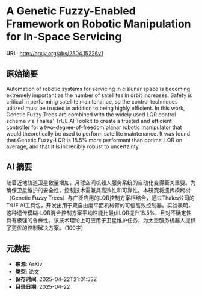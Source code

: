 # A Genetic Fuzzy-Enabled Framework on Robotic Manipulation for In-Space Servicing

**URL**: http://arxiv.org/abs/2504.15226v1

## 原始摘要

Automation of robotic systems for servicing in cislunar space is becoming
extremely important as the number of satellites in orbit increases. Safety is
critical in performing satellite maintenance, so the control techniques
utilized must be trusted in addition to being highly efficient. In this work,
Genetic Fuzzy Trees are combined with the widely used LQR control scheme via
Thales' TrUE AI Toolkit to create a trusted and efficient controller for a
two-degree-of-freedom planar robotic manipulator that would theoretically be
used to perform satellite maintenance. It was found that Genetic Fuzzy-LQR is
18.5% more performant than optimal LQR on average, and that it is incredibly
robust to uncertainty.


## AI 摘要

随着近地轨道卫星数量增加，月球空间机器人服务系统的自动化变得至关重要。为确保卫星维护的安全性，控制技术需兼具高效性和可靠性。本研究将遗传模糊树（Genetic Fuzzy Trees）与广泛应用的LQR控制方案相结合，通过Thales公司的TrUE AI工具包，开发出用于双自由度平面机械臂的可信高效控制器。实验表明，这种遗传模糊-LQR混合控制方案平均性能比最优LQR提升18.5%，且对不确定性具有极强的鲁棒性。该技术理论上可应用于卫星维护任务，为太空服务机器人提供了更优的控制解决方案。（100字）

## 元数据

- **来源**: ArXiv
- **类型**: 论文
- **保存时间**: 2025-04-22T21:01:53Z
- **目录日期**: 2025-04-22
